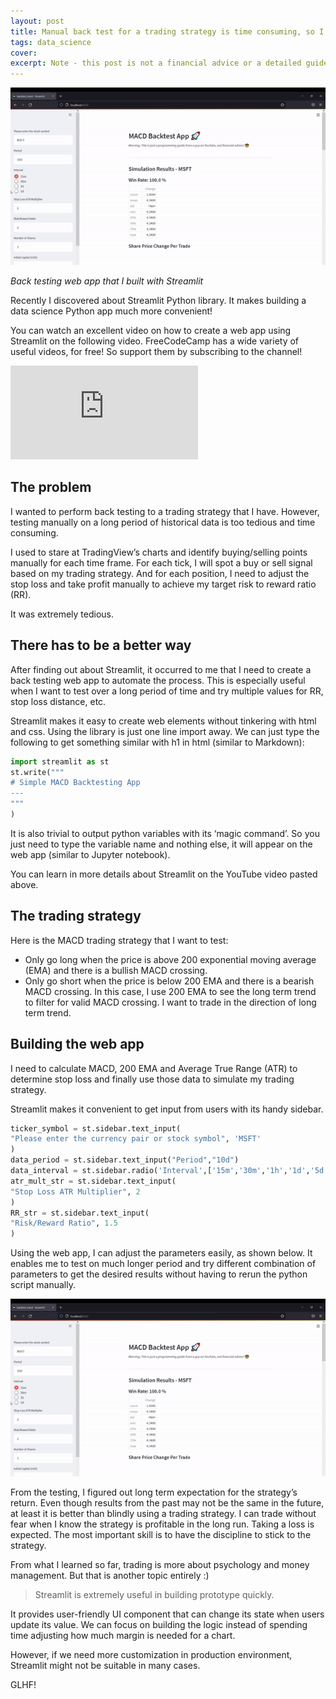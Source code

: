 ```yaml
---
layout: post
title: Manual back test for a trading strategy is time consuming, so I created a web app to do it.
tags: data_science
cover: 
excerpt: Note - this post is not a financial advice or a detailed guide on how to code in Python.
---
```


![](/images/blog/streamlit_intro/1.gif)

*Back testing web app that I built with Streamlit*

Recently I discovered about Streamlit Python library. It makes building a data science Python app much more convenient!

You can watch an excellent video on how to create a web app using Streamlit on the following video. FreeCodeCamp has a wide variety of useful videos, for free! So support them by subscribing to the channel!

<iframe src="https://www.youtube.com/embed/JwSS70SZdyM" title="YouTube video player" frameborder="0" allow="accelerometer; autoplay; clipboard-write; encrypted-media; gyroscope; picture-in-picture" allowfullscreen></iframe>

## The problem
I wanted to perform back testing to a trading strategy that I have. However, testing manually on a long period of historical data is too tedious and time consuming.

I used to stare at TradingView’s charts and identify buying/selling points manually for each time frame. For each tick, I will spot a buy or sell signal based on my trading strategy. And for each position, I need to adjust the stop loss and take profit manually to achieve my target risk to reward ratio (RR).

It was extremely tedious.

## There has to be a better way
After finding out about Streamlit, it occurred to me that I need to create a back testing web app to automate the process. This is especially useful when I want to test over a long period of time and try multiple values for RR, stop loss distance, etc.

Streamlit makes it easy to create web elements without tinkering with html and css. Using the library is just one line import away. We can just type the following to get something similar with h1 in html (similar to Markdown):

```py
import streamlit as st
st.write("""
# Simple MACD Backtesting App
---
"""
)
```
It is also trivial to output python variables with its ‘magic command’. So you just need to type the variable name and nothing else, it will appear on the web app (similar to Jupyter notebook).

You can learn in more details about Streamlit on the YouTube video pasted above.

## The trading strategy
Here is the MACD trading strategy that I want to test:

- Only go long when the price is above 200 exponential moving average (EMA) and there is a bullish MACD crossing.
- Only go short when the price is below 200 EMA and there is a bearish MACD crossing.
In this case, I use 200 EMA to see the long term trend to filter for valid MACD crossing. I want to trade in the direction of long term trend.

## Building the web app
I need to calculate MACD, 200 EMA and Average True Range (ATR) to determine stop loss and finally use those data to simulate my trading strategy.

Streamlit makes it convenient to get input from users with its handy sidebar.

```py
ticker_symbol = st.sidebar.text_input(
"Please enter the currency pair or stock symbol", 'MSFT'
)
data_period = st.sidebar.text_input("Period","10d")
data_interval = st.sidebar.radio('Interval',['15m','30m','1h','1d','5d'])
atr_mult_str = st.sidebar.text_input(
"Stop Loss ATR Multiplier", 2
)
RR_str = st.sidebar.text_input(
"Risk/Reward Ratio", 1.5
)
```

Using the web app, I can adjust the parameters easily, as shown below. It enables me to test on much longer period and try different combination of parameters to get the desired results without having to rerun the python script manually.

![](/images/blog/streamlit_intro/2.gif)

From the testing, I figured out long term expectation for the strategy’s return. Even though results from the past may not be the same in the future, at least it is better than blindly using a trading strategy. I can trade without fear when I know the strategy is profitable in the long run. Taking a loss is expected. The most important skill is to have the discipline to stick to the strategy.

From what I learned so far, trading is more about psychology and money management. But that is another topic entirely :)

> Streamlit is extremely useful in building prototype quickly. 

It provides user-friendly UI component that can change its state when users update its value. We can focus on building the logic instead of spending time adjusting how much margin is needed for a chart.

However, if we need more customization in production environment, Streamlit might not be suitable in many cases.

GLHF!